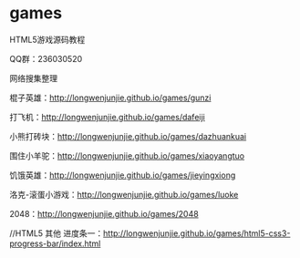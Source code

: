 # games
HTML5游戏源码教程

QQ群：236030520

网络搜集整理

棍子英雄：http://longwenjunjie.github.io/games/gunzi

打飞机：http://longwenjunjie.github.io/games/dafeiji

小熊打砖块：http://longwenjunjie.github.io/games/dazhuankuai

围住小羊驼：http://longwenjunjie.github.io/games/xiaoyangtuo

饥饿英雄：http://longwenjunjie.github.io/games/jieyingxiong

洛克-滚蛋小游戏：http://longwenjunjie.github.io/games/luoke

2048：http://longwenjunjie.github.io/games/2048

//HTML5 其他
进度条一：http://longwenjunjie.github.io/games/html5-css3-progress-bar/index.html


